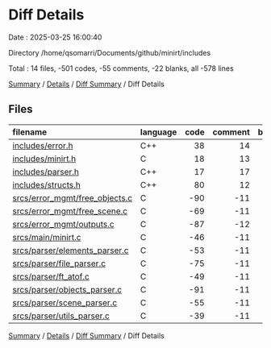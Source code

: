# Diff Details

Date : 2025-03-25 16:00:40

Directory /home/qsomarri/Documents/github/minirt/includes

Total : 14 files,  -501 codes, -55 comments, -22 blanks, all -578 lines

[Summary](results.md) / [Details](details.md) / [Diff Summary](diff.md) / Diff Details

## Files
| filename | language | code | comment | blank | total |
| :--- | :--- | ---: | ---: | ---: | ---: |
| [includes/error.h](/includes/error.h) | C++ | 38 | 14 | 15 | 67 |
| [includes/minirt.h](/includes/minirt.h) | C | 18 | 13 | 7 | 38 |
| [includes/parser.h](/includes/parser.h) | C++ | 17 | 17 | 19 | 53 |
| [includes/structs.h](/includes/structs.h) | C++ | 80 | 12 | 17 | 109 |
| [srcs/error\_mgmt/free\_objects.c](/srcs/error_mgmt/free_objects.c) | C | -90 | -11 | -7 | -108 |
| [srcs/error\_mgmt/free\_scene.c](/srcs/error_mgmt/free_scene.c) | C | -69 | -11 | -7 | -87 |
| [srcs/error\_mgmt/outputs.c](/srcs/error_mgmt/outputs.c) | C | -87 | -12 | -8 | -107 |
| [srcs/main/minirt.c](/srcs/main/minirt.c) | C | -46 | -11 | -7 | -64 |
| [srcs/parser/elements\_parser.c](/srcs/parser/elements_parser.c) | C | -53 | -11 | -8 | -72 |
| [srcs/parser/file\_parser.c](/srcs/parser/file_parser.c) | C | -75 | -11 | -8 | -94 |
| [srcs/parser/ft\_atof.c](/srcs/parser/ft_atof.c) | C | -49 | -11 | -8 | -68 |
| [srcs/parser/objects\_parser.c](/srcs/parser/objects_parser.c) | C | -91 | -11 | -11 | -113 |
| [srcs/parser/scene\_parser.c](/srcs/parser/scene_parser.c) | C | -55 | -11 | -8 | -74 |
| [srcs/parser/utils\_parser.c](/srcs/parser/utils_parser.c) | C | -39 | -11 | -8 | -58 |

[Summary](results.md) / [Details](details.md) / [Diff Summary](diff.md) / Diff Details